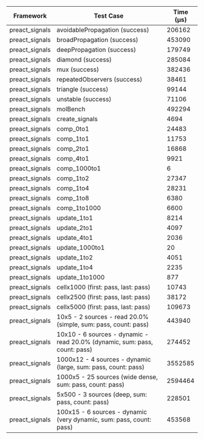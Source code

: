 | Framework | Test Case | Time (μs) |
| --- | --- | --- |
| preact_signals | avoidablePropagation (success) | 206162 |
| preact_signals | broadPropagation (success) | 453090 |
| preact_signals | deepPropagation (success) | 179749 |
| preact_signals | diamond (success) | 285084 |
| preact_signals | mux (success) | 382436 |
| preact_signals | repeatedObservers (success) | 38461 |
| preact_signals | triangle (success) | 99144 |
| preact_signals | unstable (success) | 71106 |
| preact_signals | molBench | 492294 |
| preact_signals | create_signals | 4694 |
| preact_signals | comp_0to1 | 24483 |
| preact_signals | comp_1to1 | 11753 |
| preact_signals | comp_2to1 | 16868 |
| preact_signals | comp_4to1 | 9921 |
| preact_signals | comp_1000to1 | 6 |
| preact_signals | comp_1to2 | 27347 |
| preact_signals | comp_1to4 | 28231 |
| preact_signals | comp_1to8 | 6380 |
| preact_signals | comp_1to1000 | 6600 |
| preact_signals | update_1to1 | 8214 |
| preact_signals | update_2to1 | 4097 |
| preact_signals | update_4to1 | 2036 |
| preact_signals | update_1000to1 | 20 |
| preact_signals | update_1to2 | 4051 |
| preact_signals | update_1to4 | 2235 |
| preact_signals | update_1to1000 | 877 |
| preact_signals | cellx1000 (first: pass, last: pass) | 10743 |
| preact_signals | cellx2500 (first: pass, last: pass) | 38172 |
| preact_signals | cellx5000 (first: pass, last: pass) | 109673 |
| preact_signals | 10x5 - 2 sources - read 20.0% (simple, sum: pass, count: pass) | 443940 |
| preact_signals | 10x10 - 6 sources - dynamic - read 20.0% (dynamic, sum: pass, count: pass) | 274452 |
| preact_signals | 1000x12 - 4 sources - dynamic (large, sum: pass, count: pass) | 3552585 |
| preact_signals | 1000x5 - 25 sources (wide dense, sum: pass, count: pass) | 2594464 |
| preact_signals | 5x500 - 3 sources (deep, sum: pass, count: pass) | 228501 |
| preact_signals | 100x15 - 6 sources - dynamic (very dynamic, sum: pass, count: pass) | 453568 |

